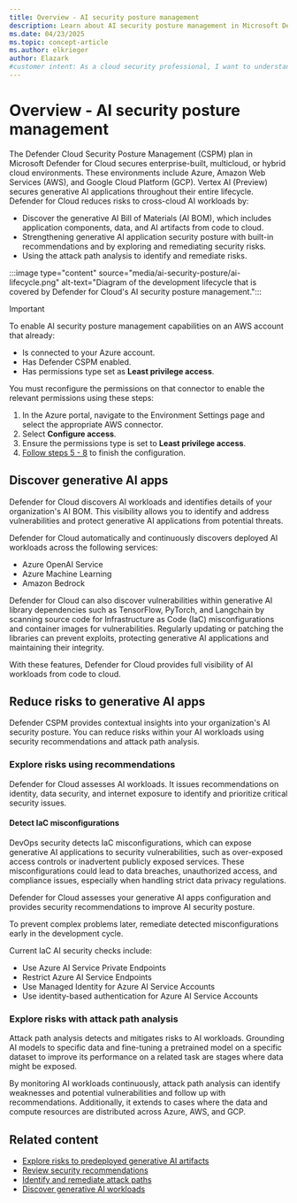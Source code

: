 ```yaml
---
title: Overview - AI security posture management
description: Learn about AI security posture management in Microsoft Defender for Cloud and how it protects resources from AI threats.
ms.date: 04/23/2025
ms.topic: concept-article
ms.author: elkrieger
author: Elazark
#customer intent: As a cloud security professional, I want to understand how to secure my generative AI resources using Defender for Cloud's AI security posture management capabilities.
---
```


# Overview - AI security posture management

The Defender Cloud Security Posture Management (CSPM) plan in Microsoft Defender for Cloud secures enterprise-built, multicloud, or hybrid cloud environments. These environments include Azure, Amazon Web Services (AWS), and Google Cloud Platform (GCP). Vertex AI (Preview) secures generative AI applications throughout their entire lifecycle.
 Defender for Cloud reduces risks to cross-cloud AI workloads by:

- Discover the generative AI Bill of Materials (AI BOM), which includes application components, data, and AI artifacts from code to cloud.
- Strengthening generative AI application security posture with built-in recommendations and by exploring and remediating security risks.
- Using the attack path analysis to identify and remediate risks.

:::image type="content" source="media/ai-security-posture/ai-lifecycle.png" alt-text="Diagram of the development lifecycle that is covered by Defender for Cloud's AI security posture management.":::

> [!IMPORTANT]
> To enable AI security posture management capabilities on an AWS account that already:
>
> - Is connected to your Azure account.
> - Has Defender CSPM enabled.
> - Has permissions type set as **Least privilege access**.
>
> You must reconfigure the permissions on that connector to enable the relevant permissions using these steps:
>
> 1. In the Azure portal, navigate to the Environment Settings page and select the appropriate AWS connector.
> 1. Select **Configure access**.
> 1. Ensure the permissions type is set to **Least privilege access**.
> 1. [Follow steps 5 - 8](quickstart-onboard-aws.md#select-defender-plans) to finish the configuration.

## Discover generative AI apps

Defender for Cloud discovers AI workloads and identifies details of your organization's AI BOM. This visibility allows you to identify and address vulnerabilities and protect generative AI applications from potential threats.

Defender for Cloud automatically and continuously discovers deployed AI workloads across the following services:

- Azure OpenAI Service
- Azure Machine Learning
- Amazon Bedrock

Defender for Cloud can also discover vulnerabilities within generative AI library dependencies such as TensorFlow, PyTorch, and Langchain by scanning source code for Infrastructure as Code (IaC) misconfigurations and container images for vulnerabilities. Regularly updating or patching the libraries can prevent exploits, protecting generative AI applications and maintaining their integrity.

With these features, Defender for Cloud provides full visibility of AI workloads from code to cloud.

## Reduce risks to generative AI apps

Defender CSPM provides contextual insights into your organization's AI security posture. You can reduce risks within your AI workloads using security recommendations and attack path analysis.

### Explore risks using recommendations

Defender for Cloud assesses AI workloads. It issues recommendations on identity, data security, and internet exposure to identify and prioritize critical security issues.

#### Detect IaC misconfigurations

DevOps security detects IaC misconfigurations, which can expose generative AI applications to security vulnerabilities, such as over-exposed access controls or inadvertent publicly exposed services. These misconfigurations could lead to data breaches, unauthorized access, and compliance issues, especially when handling strict data privacy regulations.

Defender for Cloud assesses your generative AI apps configuration and provides security recommendations to improve AI security posture.

To prevent complex problems later, remediate detected misconfigurations early in the development cycle.

Current IaC AI security checks include:

- Use Azure AI Service Private Endpoints
- Restrict Azure AI Service Endpoints
- Use Managed Identity for Azure AI Service Accounts
- Use identity-based authentication for Azure AI Service Accounts

### Explore risks with attack path analysis

Attack path analysis detects and mitigates risks to AI workloads. Grounding AI models to specific data and fine-tuning a pretrained model on a specific dataset to improve its performance on a related task are stages where data might be exposed.

By monitoring AI workloads continuously, attack path analysis can identify weaknesses and potential vulnerabilities and follow up with recommendations. Additionally, it extends to cases where the data and compute resources are distributed across Azure, AWS, and GCP.

## Related content

- [Explore risks to predeployed generative AI artifacts](explore-ai-risk.md)
- [Review security recommendations](review-security-recommendations.md)
- [Identify and remediate attack paths](how-to-manage-attack-path.md)
- [Discover generative AI workloads](identify-ai-workload-model.md)
